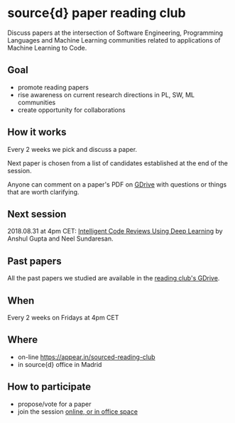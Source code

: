 # source{d} paper reading club

Discuss papers at the intersection of Software Engineering, Programming Languages and Machine
Learning communities related to applications of Machine Learning to Code.


## Goal

- promote reading papers
- rise awareness on current research directions in PL, SW, ML communities
- create opportunity for collaborations


## How it works

Every 2 weeks we pick and discuss a paper.

Next paper is chosen from a list of candidates established at the end of the session.

Anyone can comment on a paper's PDF on [GDrive][GDrive] with questions or things that are worth
clarifying.


## Next session

2018.08.31 at 4pm CET: [Intelligent Code Reviews Using Deep Learning](https://drive.google.com/open?id=1n8N80S4IIsQBo7SLqsEyflaGjK6XN2Gm) by Anshul Gupta and Neel Sundaresan.


## Past papers

All the past papers we studied are available in the [reading club's GDrive][GDrive].

## When

Every 2 weeks on Fridays at 4pm CET


## Where

- on-line https://appear.in/sourced-reading-club
- in source{d} office in Madrid


## How to participate

- propose/vote for a paper
- join the session [online, or in office space](#where)


[GDrive]: https://drive.google.com/open?id=1Xck6Ic2amaZsRxNWOCc7WvgheIBL-hcF
